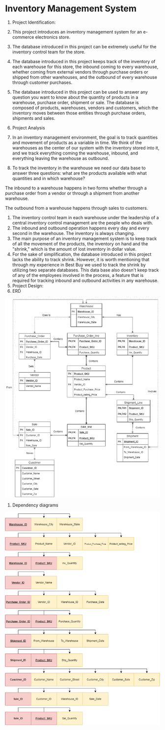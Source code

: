 # Inventory Management System

1. Project Identification:
  1. This project introduces an inventory management system for an e-commerce electronics store.
  2. The database introduced in this project can be extremely useful for the inventory control team for the store.
  3. The database introduced in this project keeps track of the inventory of each warehouse for this store, the inbound coming to every warehouse, whether coming from external vendors through purchase orders or shipped from other warehouses, and the outbound of every warehouse through customer purchases.
  4. The database introduced in this project can be used to answer any question you want to know about the quantity of products in a warehouse, purchase order, shipment or sale. The database is composed of products, warehouses, vendors and customers, which the inventory moves between those entities through purchase orders, shipments and sales.

1. Project Analysis
  1. In an inventory management environment, the goal is to track quantities and movement of products as a variable in time. We think of the warehouses as the center of our system with the inventory stored into it, and we track everything coming the warehouse, inbound, and everything leaving the warehouse as outbound.
  2. To track the inventory in the warehouse we need our data base to answer three questions: what are the products available with what quantities and in which warehouse?

The inbound to a warehouse happens in two forms whether through a purchase order from a vendor or through a shipment from another warehouse.

The outbound from a warehouse happens through sales to customers.

  1. The inventory control team in each warehouse under the leadership of a central inventory control management are the people who deals with.
  2. The inbound and outbound operation happens every day and every second in the warehouse. The inventory is always changing.
  3. The main purpose of an inventory management system is to keep track of all the movement of the products, the inventory on hand and the &quot;shrink,&quot; which is the amount of lost inventory in dollar value.
  4. For the sake of simplification, the database introduced in this project lacks the ability to track shrink. However, it is worth mentioning that through my experience in Best Buy we used to track the shrink by utilizing two separate databases. This data base also doesn&#39;t keep track of any of the employees involved in the process, a feature that is required for tracking inbound and outbound activities in any warehouse.
1. Project Design:
  1. ERD

![](https://github.com/peterbassem1996/Inventory_management-/blob/master/DB%20Project.png)

  1. Dependency diagrams

![](https://github.com/peterbassem1996/Inventory_management-/blob/master/Dependency%20diagrams.png)
